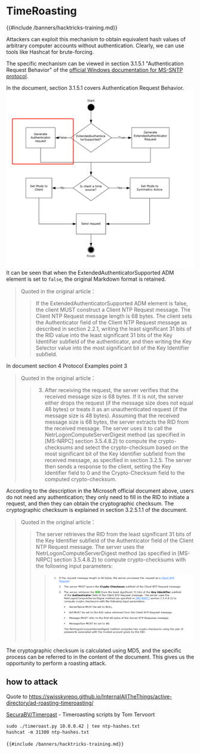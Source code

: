 # TimeRoasting

{{#include /banners/hacktricks-training.md}}

Attackers can exploit this mechanism to obtain equivalent hash values of arbitrary computer accounts without authentication. Clearly, we can use tools like Hashcat for brute-forcing.

The specific mechanism can be viewed in section 3.1.5.1 "Authentication Request Behavior" of the [official Windows documentation for MS-SNTP protocol](https://winprotocoldoc.z19.web.core.windows.net/MS-SNTP/%5bMS-SNTP%5d.pdf).

In the document, section 3.1.5.1 covers Authentication Request Behavior.
![](../../images/Pasted%20image%2020250709114508.png)
It can be seen that when the ExtendedAuthenticatorSupported ADM element is set to `false`, the original Markdown format is retained.

>Quoted in the original article：
>>If the ExtendedAuthenticatorSupported ADM element is false, the client MUST construct a Client NTP Request message. The Client NTP Request message length is 68 bytes. The client sets the Authenticator field of the Client NTP Request message as described in section 2.2.1, writing the least significant 31 bits of the RID value into the least significant 31 bits of the Key Identifier subfield of the authenticator, and then writing the Key Selector value into the most significant bit of the Key Identifier subfield.

In document section 4 Protocol Examples point 3

>Quoted in the original article： 
>>3. After receiving the request, the server verifies that the received message size is 68 bytes. If it is not, the server either drops the request (if the message size does not equal 48 bytes) or treats it as an unauthenticated request (if the message size is 48 bytes). Assuming that the received message size is 68 bytes, the server extracts the RID from the received message. The server uses it to call the NetrLogonComputeServerDigest method (as specified in [MS-NRPC] section 3.5.4.8.2) to compute the crypto-checksums and select the crypto-checksum based on the most significant bit of the Key Identifier subfield from the received message, as specified in section 3.2.5. The server then sends a response to the client, setting the Key Identifier field to 0 and the Crypto-Checksum field to the computed crypto-checksum.

According to the description in the Microsoft official document above, users do not need any authentication; they only need to fill in the RID to initiate a request, and then they can obtain the cryptographic checksum. The cryptographic checksum is explained in section 3.2.5.1.1 of the document.

>Quoted in the original article：
>>The server retrieves the RID from the least significant 31 bits of the Key Identifier subfield of the Authenticator field of the Client NTP Request message. The server uses the NetrLogonComputeServerDigest method (as specified in [MS-NRPC] section 3.5.4.8.2) to compute crypto-checksums with the following input parameters:
>>>![](../../images/Pasted%20image%2020250709115757.png)

The cryptographic checksum is calculated using MD5, and the specific process can be referred to in the content of the document. This gives us the opportunity to perform a roasting attack.

## how to attack

Quote to https://swisskyrepo.github.io/InternalAllTheThings/active-directory/ad-roasting-timeroasting/

[SecuraBV/Timeroast](https://github.com/SecuraBV/Timeroast) - Timeroasting scripts by Tom Tervoort

```
sudo ./timeroast.py 10.0.0.42 | tee ntp-hashes.txt
hashcat -m 31300 ntp-hashes.txt

{{#include /banners/hacktricks-training.md}}
